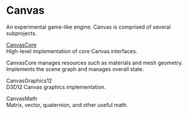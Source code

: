 # Canvas
An experimental game-like engine.  Canvas is comprised of several subprojects.

[CanvasCore](./CanvasCore/CanvasCore.md)  
High-level implementation of core Canvas interfaces.

CanvasCore manages resources such as materials and mesh geometry.  Implements the scene graph and manages overall state.

CanvasGraphics12  
D3D12 Canvas graphics implementation.

CanvasMath  
Matrix, vector, quaternion, and other useful math.
